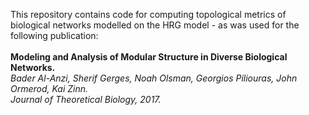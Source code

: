 This repository contains code for computing topological metrics of biological networks modelled on the HRG model - as was used for the following publication:<br>
<br>
<b>Modeling and Analysis of Modular Structure in Diverse Biological Networks.</b><br>
<i>Bader Al-Anzi, Sherif Gerges, Noah Olsman, Georgios Piliouras, John Ormerod, Kai Zinn.<br> Journal of Theoretical Biology, 2017.</i> <br>


